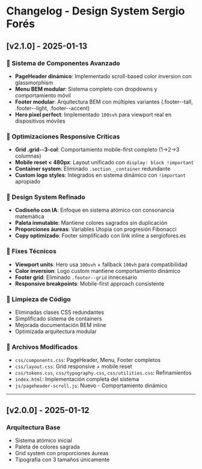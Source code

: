 # Changelog - Design System Sergio Forés

## [v2.1.0] - 2025-01-13

### 🚀 Sistema de Componentes Avanzado
- **PageHeader dinámico**: Implementado scroll-based color inversion con glassmorphism
- **Menu BEM modular**: Sistema completo con dropdowns y comportamiento móvil
- **Footer modular**: Arquitectura BEM con múltiples variantes (.footer--tall, .footer--light, .footer--accent)
- **Hero pixel perfect**: Implementado `100svh` para viewport real en dispositivos móviles

### 📱 Optimizaciones Responsive Críticas
- **Grid .grid--3-col**: Comportamiento mobile-first completo (1→2→3 columnas)
- **Mobile reset < 480px**: Layout unificado con `display: block !important`
- **Container system**: Eliminado `.section__container` redundante
- **Custom logo styles**: Integrados en sistema dinámico con `!important` apropiado

### 🎨 Design System Refinado
- **Codiseño con IA**: Enfoque en sistema atómico con consonancia matemática
- **Paleta inmutable**: Mantiene colores sagrados sin duplicación
- **Proporciones áureas**: Variables Utopia con progresión Fibonacci
- **Copy optimizado**: Footer simplificado con link inline a sergiofores.es

### 🐛 Fixes Técnicos
- **Viewport units**: Hero usa `100svh` + fallback `100vh` para compatibilidad
- **Color inversion**: Logo custom mantiene comportamiento dinámico
- **Footer grid**: Eliminado `.footer--grid` innecesario
- **Responsive breakpoints**: Mobile-first approach consistente

### 🧹 Limpieza de Código
- Eliminadas clases CSS redundantes
- Simplificado sistema de containers
- Mejorada documentación BEM inline
- Optimizada arquitectura modular

### 🔧 Archivos Modificados
- `css/components.css`: PageHeader, Menu, Footer completos
- `css/layout.css`: Grid responsive + mobile reset
- `css/tokens.css`, `css/typography.css`, `css/utilities.css`: Refinamientos
- `index.html`: Implementación completa del sistema
- `js/pageheader-scroll.js`: Nuevo - Comportamiento dinámico

---

## [v2.0.0] - 2025-01-12
### Arquitectura Base
- Sistema atómico inicial
- Paleta de colores sagrada
- Grid system con proporciones áureas
- Tipografía con 3 tamaños únicamente